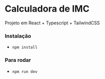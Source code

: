 # Calculadora de IMC

Projeto em React + Typescript + TailwindCSS

### Instalação
 - `npm install`

### Para rodar
- `npm run dev`
